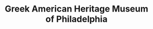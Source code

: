 ---
layout: repo
title: "Greek American Heritage Museum of Philadelphia"
id: 14422
permalink: repos/14422/
---